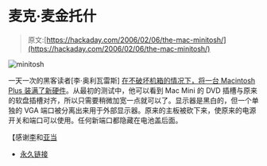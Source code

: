 # 麦克·麦金托什

> 原文:[https://hackaday.com/2006/02/06/the-mac-minitosh/](https://hackaday.com/2006/02/06/the-mac-minitosh/)

![minitosh](../Images/29e779812c3925f75621bb7275b70b35.png)

一天一次的黑客读者[李·奥利瓦雷斯] [在不破坏机箱的情况下，将一台 Macintosh Plus 装满了新硬件](http://www.destruc.tv/minitosh.php)。从最初的测试中，他可以看到 Mac Mini 的 DVD 插槽与原来的软盘插槽对齐，所以只需要稍微加宽一点就可以了。显示器是黑白的，但一个单独的 VGA 端口被分离出来用于外部显示器。原来的主板被砍下来，使原来的电源开关和端口可以使用。任何新端口都隐藏在电池盖后面。

【感谢[李](http://www.destruc.tv/)和[亚当](http://www.macmod.com/)

*   [永久链接](http://www.destruc.tv/minitosh.php)